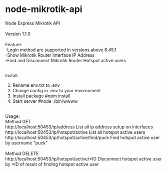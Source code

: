 # node-mikrotik-api

Node Express Mikrotik API<br>
<br>
Version 1.1.0<br>
<br>
Feature:<br>
-Login method are supported in versions above 6.45.1<br>
-Show Mikrotik Router Interface IP Address<br>
-Find and Disconnect Mikrotik Router Hotspot active users<br>
<br>

Install:<br>
1. Rename env.txt to .env
2. Change config in .env to your environment
3. Install package #npm install
4. Start server  #node ./bin/wwww
<br>
Usage:<br>
Method GET<br>
http://localhost:50453/ip/address List all ip address setup on interfaces<br>
http://localhost:50453/ip/hotspot/active List all hotspot active users<br>
http://localhost:50453/ip/hotspot/active/find/puck Find hotspot active user by username "puck"<br>
<br>
Method DELETE<br>
http://localhost:50453/ip/hotspot/active/*ID Disconnect hotspot active user by *ID of result of finding hotspot active user<br>
